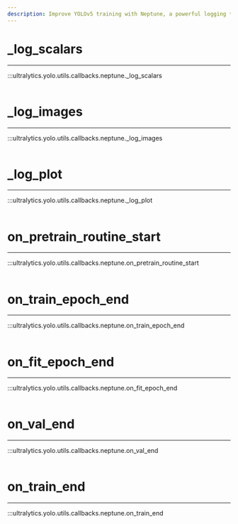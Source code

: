 ```yaml
---
description: Improve YOLOv5 training with Neptune, a powerful logging tool. Track metrics like images, plots, and epochs for better model performance.
---
```


# _log_scalars
---
:::ultralytics.yolo.utils.callbacks.neptune._log_scalars
<br><br>

# _log_images
---
:::ultralytics.yolo.utils.callbacks.neptune._log_images
<br><br>

# _log_plot
---
:::ultralytics.yolo.utils.callbacks.neptune._log_plot
<br><br>

# on_pretrain_routine_start
---
:::ultralytics.yolo.utils.callbacks.neptune.on_pretrain_routine_start
<br><br>

# on_train_epoch_end
---
:::ultralytics.yolo.utils.callbacks.neptune.on_train_epoch_end
<br><br>

# on_fit_epoch_end
---
:::ultralytics.yolo.utils.callbacks.neptune.on_fit_epoch_end
<br><br>

# on_val_end
---
:::ultralytics.yolo.utils.callbacks.neptune.on_val_end
<br><br>

# on_train_end
---
:::ultralytics.yolo.utils.callbacks.neptune.on_train_end
<br><br>

